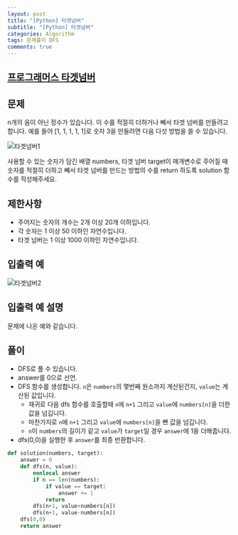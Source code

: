 ```yaml
---
layout: post
title: "[Python] 타겟넘버"
subtitle: "[Python] 타겟넘버"
categories: Algorithm
tags: 문제풀이 DFS
comments: true
---
```


## [프로그래머스 타겟넘버](https://programmers.co.kr/learn/courses/30/lessons/43165)

## 문제

n개의 음이 아닌 정수가 있습니다. 이 수를 적절히 더하거나 빼서 타겟 넘버를 만들려고 합니다. 예를 들어 [1, 1, 1, 1, 1]로 숫자 3을 만들려면 다음 다섯 방법을 쓸 수 있습니다.

![타겟넘버1](https://bernard-choi.github.io/assets/img/post_img/타겟넘버1.jpg)

사용할 수 있는 숫자가 담긴 배열 numbers, 타겟 넘버 target이 매개변수로 주어질 때 숫자를 적절히 더하고 빼서 타겟 넘버를 만드는 방법의 수를 return 하도록 solution 함수를 작성해주세요.


## 제한사항

- 주어지는 숫자의 개수는 2개 이상 20개 이하입니다.
- 각 숫자는 1 이상 50 이하인 자연수입니다.
- 타겟 넘버는 1 이상 1000 이하인 자연수입니다.

## 입출력 예

![타겟넘버2](https://bernard-choi.github.io/assets/img/post_img/타겟넘버2.jpg)

## 입출력 예 설명

문제에 나온 예와 같습니다.

## 풀이

- DFS로 풀 수 있습니다.
- answer를 0으로 선언.
- DFS 함수를 생성합니다. `n`은 `numbers`의 몇번째 원소까지 계산된건지, `value`는 계산된 값입니다.
  - 재귀로 다음 dfs 함수를 호출할때 `n`에 `n+1` 그리고 `value`에 `numbers[n]`을 더한 값을 넘깁니다.
  - 마찬가지로 `n`에 `n+1` 그리고 `value`에 `numbers[n]`을 뺸 값을 넘깁니다.
  - `n`이 `numbers`의 길이가 같고 `value`가 `target`일 경우 `answer`에 1을 더해줍니다.
- dfs(0,0)을 실행한 후 `answer`를 최종 반환합니다.


```python
def solution(numbers, target):
    answer = 0
    def dfs(n, value):
        nonlocal answer
        if n == len(numbers):
            if value == target:
                answer += 1
            return
        dfs(n+1, value+numbers[n])
        dfs(n+1, value-numbers[n])
    dfs(0,0)
    return answer
```
